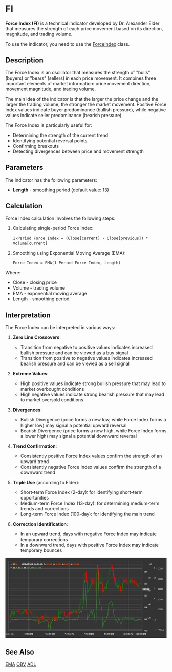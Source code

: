 # FI

**Force Index (FI)** is a technical indicator developed by Dr. Alexander Elder that measures the strength of each price movement based on its direction, magnitude, and trading volume.

To use the indicator, you need to use the [ForceIndex](xref:StockSharp.Algo.Indicators.ForceIndex) class.

## Description

The Force Index is an oscillator that measures the strength of "bulls" (buyers) or "bears" (sellers) in each price movement. It combines three important elements of market information: price movement direction, movement magnitude, and trading volume.

The main idea of the indicator is that the larger the price change and the larger the trading volume, the stronger the market movement. Positive Force Index values indicate buyer predominance (bullish pressure), while negative values indicate seller predominance (bearish pressure).

The Force Index is particularly useful for:
- Determining the strength of the current trend
- Identifying potential reversal points
- Confirming breakouts
- Detecting divergences between price and movement strength

## Parameters

The indicator has the following parameters:
- **Length** - smoothing period (default value: 13)

## Calculation

Force Index calculation involves the following steps:

1. Calculating single-period Force Index:
   ```
   1-Period Force Index = (Close[current] - Close[previous]) * Volume[current]
   ```

2. Smoothing using Exponential Moving Average (EMA):
   ```
   Force Index = EMA(1-Period Force Index, Length)
   ```

Where:
- Close - closing price
- Volume - trading volume
- EMA - exponential moving average
- Length - smoothing period

## Interpretation

The Force Index can be interpreted in various ways:

1. **Zero Line Crossovers**:
   - Transition from negative to positive values indicates increased bullish pressure and can be viewed as a buy signal
   - Transition from positive to negative values indicates increased bearish pressure and can be viewed as a sell signal

2. **Extreme Values**:
   - High positive values indicate strong bullish pressure that may lead to market overbought conditions
   - High negative values indicate strong bearish pressure that may lead to market oversold conditions

3. **Divergences**:
   - Bullish Divergence (price forms a new low, while Force Index forms a higher low) may signal a potential upward reversal
   - Bearish Divergence (price forms a new high, while Force Index forms a lower high) may signal a potential downward reversal

4. **Trend Confirmation**:
   - Consistently positive Force Index values confirm the strength of an upward trend
   - Consistently negative Force Index values confirm the strength of a downward trend

5. **Triple Use** (according to Elder):
   - Short-term Force Index (2-day): for identifying short-term opportunities
   - Medium-term Force Index (13-day): for determining medium-term trends and corrections
   - Long-term Force Index (100-day): for identifying the main trend

6. **Correction Identification**:
   - In an upward trend, days with negative Force Index may indicate temporary corrections
   - In a downward trend, days with positive Force Index may indicate temporary bounces

![indicator_force_index](../../../../images/indicator_force_index.png)

## See Also

[EMA](ema.md)
[OBV](on_balance_volume.md)
[ADL](accumulation_distribution_line.md)